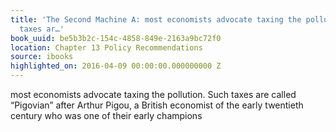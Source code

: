 ```yaml
---
title: 'The Second Machine A: most economists advocate taxing the pollution. Such
  taxes ar…'
book_uuid: be5b3b2c-154c-4858-849e-2163a9bc72f0
location: Chapter 13 Policy Recommendations
source: ibooks
highlighted_on: 2016-04-09 00:00:00.000000000 Z
---
```


most economists advocate taxing the pollution. Such taxes are called “Pigovian” after Arthur Pigou, a British economist of the early twentieth century who was one of their early champions